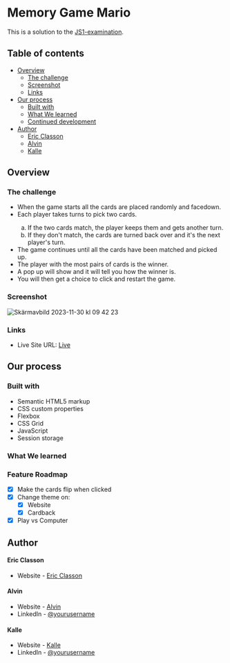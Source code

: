 # Memory Game Mario

This is a solution to the [JS1-examination](https://github.com/fe22-kyh/js1-examiniation).

## Table of contents

- [Overview](#overview)
  - [The challenge](#the-challenge)
  - [Screenshot](#screenshot)
  - [Links](#links)
- [Our process](#our-process)
  - [Built with](#built-with)
  - [What We learned](#what-we-learned)
  - [Continued development](#continued-development)
- [Author](#author)
  - [Eric Classon](#eric-classon)
  - [Alvin ](#alvin-)
  - [Kalle ](#kalle-)

## Overview

### The challenge

<ul>
    <li>When the game starts all the cards are placed randomly and facedown.</li>
    <li>Each player takes turns to pick two cards.</li>
    <ol type="a">
        <li>If the two cards match, the player keeps them and gets another turn.</li>
        <li>If they don't match, the cards are turned back over and it's the next player's turn.</li>
    </ol>
    <li>The game continues until all the cards have been matched and picked up.</li>
    <li>The player with the most pairs of cards is the winner.</li>
    <li>A pop up will show and it will tell you how the winner is.</li>
    <li>You will then get a choice to click and restart the game.</li>
</ul>

### Screenshot

![Skärmavbild 2023-11-30 kl  09 42 23](https://github.com/EricClasson/Memory-Game/assets/142800136/93acd5b0-4f3d-430c-8ec2-190c228c44b8)

### Links

- Live Site URL: [Live](https://ehnwall.github.io/Memory-Game/)

## Our process

### Built with

- Semantic HTML5 markup
- CSS custom properties
- Flexbox
- CSS Grid
- JavaScript
- Session storage

### What We learned

### Feature Roadmap

- [x] Make the cards flip when clicked
- [x] Change theme on:
  - [x] Website
  - [x] Cardback
- [x] Play vs Computer

## Author

#### Eric Classon

- Website - [Eric Classon](https://github.com/EricClasson)

#### Alvin

- Website - [Alvin ](https://bomanstatic.github.io/)
- LinkedIn - [@yourusername](https://www.twitter.com/yourusername)

#### Kalle

- Website - [Kalle](https://bomanstatic.github.io/)
- LinkedIn - [@yourusername](https://www.twitter.com/yourusername)
